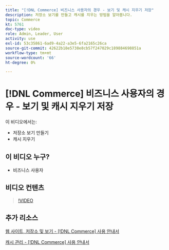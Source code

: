 ```yaml
---
title: "[!DNL Commerce] 비즈니스 사용자의 경우 - 보기 및 캐시 지우기 저장"
description: 저장소 보기를 만들고 캐시를 지우는 방법을 알아봅니다.
topic: Commerce
kt: 5761
doc-type: video
role: Admin, Leader, User
activity: use
exl-id: 53c35861-6ad9-4a22-a3e5-6fa2165c26ca
source-git-commit: 42622b18e5738e8cb57f247029c189884698851a
workflow-type: tm+mt
source-wordcount: '66'
ht-degree: 0%

---
```


# [!DNL Commerce] 비즈니스 사용자의 경우 - 보기 및 캐시 지우기 저장

이 비디오에서는:

- 저장소 보기 만들기
- 캐시 지우기

## 이 비디오 누구?

- 비즈니스 사용자

## 비디오 컨텐츠

>[!VIDEO](https://video.tv.adobe.com/v/35946?quality=12&learn=on)

## 추가 리소스

[웹 사이트, 저장소 및 보기 - [!DNL Commerce] 사용 안내서](https://docs.magento.com/user-guide/stores/websites-stores-views.html)

[캐시 관리 - [!DNL Commerce] 사용 안내서](https://docs.magento.com/user-guide/system/cache-management.html)
